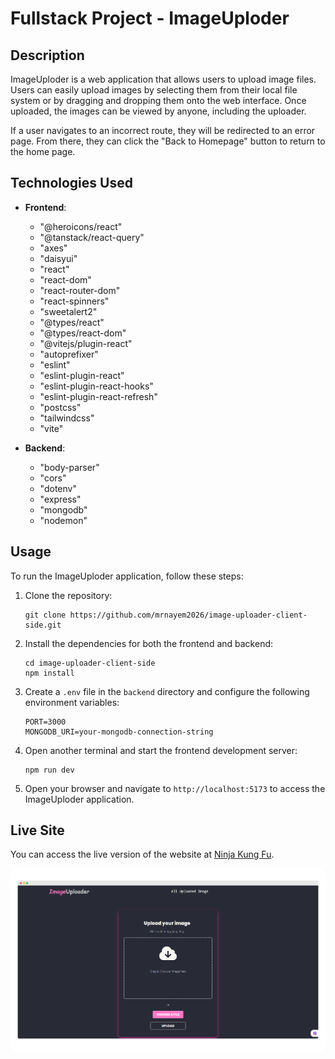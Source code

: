 # Fullstack Project - ImageUploder

## Description
ImageUploder is a web application that allows users to upload image files. Users can easily upload images by selecting them from their local file system or by dragging and dropping them onto the web interface. Once uploaded, the images can be viewed by anyone, including the uploader.

If a user navigates to an incorrect route, they will be redirected to an error page. From there, they can click the "Back to Homepage" button to return to the home page.

## Technologies Used
- **Frontend**:
  - "@heroicons/react"
  - "@tanstack/react-query"
  - "axes"
  - "daisyui"
  - "react"
  - "react-dom"
  - "react-router-dom"
  - "react-spinners"
  - "sweetalert2"
  - "@types/react"
  - "@types/react-dom"
  - "@vitejs/plugin-react"
  - "autoprefixer"
  - "eslint"
  - "eslint-plugin-react"
  - "eslint-plugin-react-hooks"
  - "eslint-plugin-react-refresh"
  - "postcss"
  - "tailwindcss"
  - "vite"

- **Backend**:
  - "body-parser"
  - "cors"
  - "dotenv"
  - "express"
  - "mongodb"
  - "nodemon"

## Usage
To run the ImageUploder application, follow these steps:

1. Clone the repository:
   ```
   git clone https://github.com/mrnayem2026/image-uploader-client-side.git
   ```

2. Install the dependencies for both the frontend and backend:
   ```
   cd image-uploader-client-side
   npm install
   ```

3. Create a `.env` file in the `backend` directory and configure the following environment variables:
   ```
   PORT=3000
   MONGODB_URI=your-mongodb-connection-string
   ```

4. Open another terminal and start the frontend development server:
   ```
   npm run dev
   ```

6. Open your browser and navigate to `http://localhost:5173` to access the ImageUploder application.

## Live Site

You can access the live version of the website at [Ninja Kung Fu](https://candid-salamander-8f1e3a.netlify.app/).

![Screenshot](/src/assets/web.png)